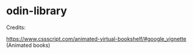# odin-library

Credits:

https://www.cssscript.com/animated-virtual-bookshelf/#google_vignette (Animated books)
